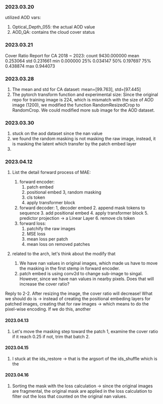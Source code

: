 ### 2023.03.20

utilized AOD vars:
1. Optical_Depth_055: the actual AOD value
2. AOD_QA: contains the cloud cover status


### 2023.03.21

Cover Ratio Report for CA 2018 ~ 2023:
count    9430.000000
mean        0.253064
std         0.231661
min         0.000000
25%         0.034147
50%         0.197697
75%         0.438874
max         0.944073


### 2023.03.28

1. The mean and std for CA dataset:
    mean=[99.763], std=[97.445]
2. The pytorch transform function and experimental size:
    Since the original repo for training image is 224, which is mismatch with the size of AOD image (1200), we modified the function RandomResizedCrop to RandomCrop. 
    We could modified more sub image for the AOD dataset.

### 2023.03.30

1. stuck on the aod dataset since the nan value
2. we found the random masking is not masking the raw image, instead, it is masking the latent which transfer by the patch embed layer
3. 

### 2023.04.12

1. List the detail forward process of MAE:
    1. forward encoder:
        1. patch embed
        2. positional embed
        3, random masking
        4. cls token
        5. apply transformer block
    2. forward decoder:
        1, decoder embed
        2. append mask tokens to sequence
        3. add positional embed
        4. apply transformer block
        5. predictor projection -> a Linear Layer
        6. remove cls token
    3. forward loss:
        1. patchify the raw images
        2. MSE loss
        3. mean loss per patch
        4. mean loss on removed patches

2.  related to the arch, let's think about the modify that 
    1. We have nan values in original images, which made us have to move the masking in the first stemp in forward encoder.
    2. patch embed is using conv2d to change sub-image to singal. However, since we have nan values in nearby pixels. Does that will increase the cover ratio? 

Reply to 2-2. After resizing the image, the cover ratio will decrease! What we should do is -> instead of creating the positional embeding layers for patched images, creating that for raw images -> which means to do the pixel-wise encoding. If we do this, another 

#### 2023.04.13

1. Let's move the masking step toward the patch
    1, examine the cover ratio if it reach 0.25
        if not, trim that batch
    2. 

#### 2023.04.15

1. I stuck at the ids_restore -> that is the argsort of the ids_shuffle which is the 


#### 2023.04.16

1. Sorting the mask with the loss calculation -> since the original images are fragmental, the original mask are applied in the loss calculation to filter out the loss that counted on the original nan values.